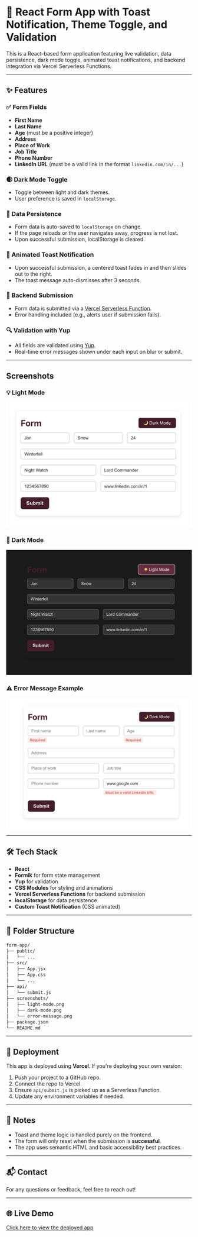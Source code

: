 # 📝 React Form App with Toast Notification, Theme Toggle, and Validation

This is a React-based form application featuring live validation, data persistence, dark mode toggle, animated toast notifications, and backend integration via Vercel Serverless Functions.

---

## ✨ Features

### ✅ Form Fields

- **First Name**
- **Last Name**
- **Age** (must be a positive integer)
- **Address**
- **Place of Work**
- **Job Title**
- **Phone Number**
- **LinkedIn URL** (must be a valid link in the format `linkedin.com/in/...`)

### 🌒 Dark Mode Toggle

- Toggle between light and dark themes.
- User preference is saved in `localStorage`.

### 📂 Data Persistence

- Form data is auto-saved to `localStorage` on change.
- If the page reloads or the user navigates away, progress is not lost.
- Upon successful submission, localStorage is cleared.

### 🚀 Animated Toast Notification

- Upon successful submission, a centered toast fades in and then slides out to the right.
- The toast message auto-dismisses after 3 seconds.

### 🛄 Backend Submission

- Form data is submitted via a [Vercel Serverless Function](https://vercel.com/docs/functions).
- Error handling included (e.g., alerts user if submission fails).

### 🔍 Validation with Yup

- All fields are validated using [Yup](https://github.com/jquense/yup).
- Real-time error messages shown under each input on blur or submit.

---

## Screenshots

### 💡 Light Mode

![Light Mode](screenshots/light-mode.png)

### 🌙 Dark Mode

![Dark Mode](screenshots/dark-mode.png)

### ⚠️ Error Message Example

![Error Message](screenshots/error-message.png)

---

## 🛠 Tech Stack

- **React**
- **Formik** for form state management
- **Yup** for validation
- **CSS Modules** for styling and animations
- **Vercel Serverless Functions** for backend submission
- **localStorage** for data persistence
- **Custom Toast Notification** (CSS animated)

---

## 📁 Folder Structure

```
form-app/
├── public/
│   └── ...
├── src/
│   ├── App.jsx
│   ├── App.css
│   └── ...
├── api/
│   └── submit.js
├── screenshots/
│   ├── light-mode.png
│   ├── dark-mode.png
│   └── error-message.png
├── package.json
└── README.md
```

---

## 🔄 Deployment

This app is deployed using **Vercel**. If you're deploying your own version:

1. Push your project to a GitHub repo.
2. Connect the repo to Vercel.
3. Ensure `api/submit.js` is picked up as a Serverless Function.
4. Update any environment variables if needed.

---

## 🔐 Notes

- Toast and theme logic is handled purely on the frontend.
- The form will only reset when the submission is **successful**.
- The app uses semantic HTML and basic accessibility best practices.

---

## 📬 Contact

For any questions or feedback, feel free to reach out!

---

## 🌐 Live Demo

[Click here to view the deployed app](https://form-app-three-sandy.vercel.app/)
